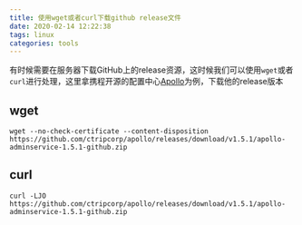 ```yaml
---
title: 使用wget或者curl下载github release文件
date: 2020-02-14 12:22:38
tags: linux
categories: tools
---
```




有时候需要在服务器下载GitHub上的release资源，这时候我们可以使用`wget`或者`curl`进行处理，这里拿携程开源的配置中心[Apollo](https://github.com/ctripcorp/apollo)为例，下载他的release版本



## wget

`wget --no-check-certificate --content-disposition https://github.com/ctripcorp/apollo/releases/download/v1.5.1/apollo-adminservice-1.5.1-github.zip`

## curl

`curl -LJO https://github.com/ctripcorp/apollo/releases/download/v1.5.1/apollo-adminservice-1.5.1-github.zip`



